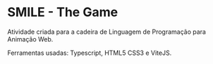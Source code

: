 # SMILE - The Game

Atividade criada para a cadeira de Linguagem de Programação para Animação Web.

Ferramentas usadas: Typescript, HTML5 CSS3 e ViteJS.
